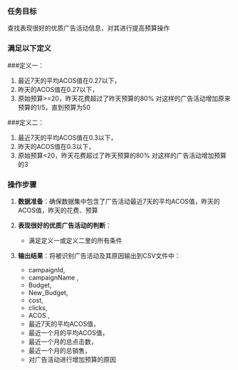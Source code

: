 ### 任务目标
查找表现很好的优质广告活动信息，对其进行提高预算操作

### 满足以下定义

###定义一：
1. 最近7天的平均ACOS值在0.27以下，
2. 昨天的ACOS值在0.27以下，
3. 原始预算>=20，昨天花费超过了昨天预算的80%
对这样的广告活动增加原来预算的1/5，直到预算为50

###定义二：
1. 最近7天的平均ACOS值在0.3以下，
2. 昨天的ACOS值在0.3以下，
3. 原始预算<20，昨天花费超过了昨天预算的80%
对这样的广告活动增加预算的3


### 操作步骤
1. **数据准备**：确保数据集中包含了广告活动最近7天的平均ACOS值，昨天的ACOS值，昨天的花费、预算

2. **表现很好的优质广告活动的判断**：
   - 满足定义一或定义二里的所有条件

3. **输出结果**：将被识别广告活动及其原因输出到CSV文件中：
   - campaignId,
   - campaignName ,
   - Budget,
   - New_Budget,
   - cost,
   - clicks,
   - ACOS ,
   - 最近7天的平均ACOS值，
   - 最近一个月的平均ACOS值，
   - 最近一个月的总点击数，
   - 最近一个月的总销售，
   - 对广告活动进行增加预算的原因
